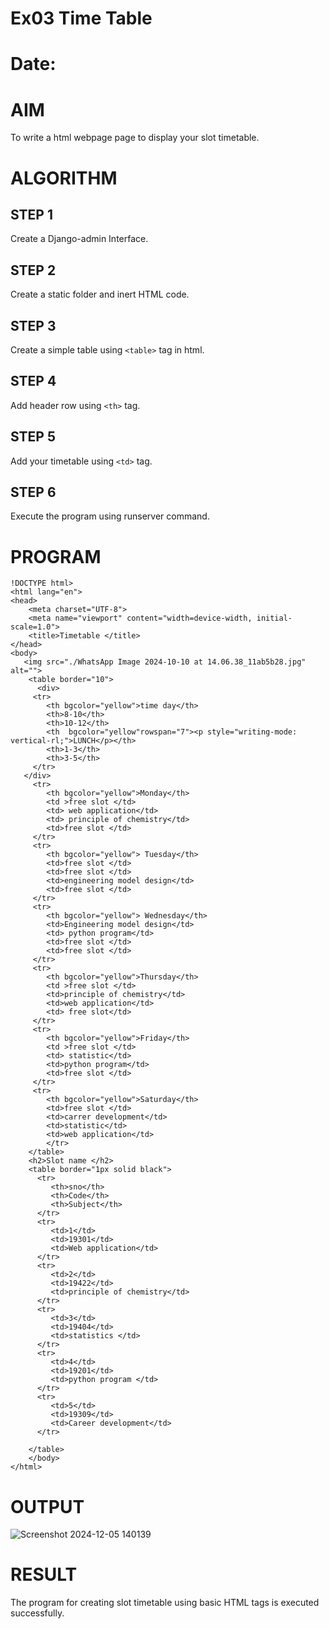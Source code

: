 # Ex03 Time Table
# Date:
# AIM
To write a html webpage page to display your slot timetable.

# ALGORITHM
## STEP 1
Create a Django-admin Interface.

## STEP 2
Create a static folder and inert HTML code.

## STEP 3
Create a simple table using `<table>` tag in html.

## STEP 4
Add header row using `<th>` tag.

## STEP 5
Add your timetable using `<td>` tag.

## STEP 6
Execute the program using runserver command.

# PROGRAM
```
!DOCTYPE html>
<html lang="en">
<head>
    <meta charset="UTF-8">
    <meta name="viewport" content="width=device-width, initial-scale=1.0">
    <title>Timetable </title>
</head>
<body>
   <img src="./WhatsApp Image 2024-10-10 at 14.06.38_11ab5b28.jpg" alt="">
    <table border="10">
      <div>
     <tr>
        <th bgcolor="yellow">time day</th>
        <th>8-10</th>
        <th>10-12</th>
        <th  bgcolor="yellow"rowspan="7"><p style="writing-mode: vertical-rl;">LUNCH</p></th>
        <th>1-3</th>
        <th>3-5</th>
     </tr>
   </div>
     <tr>
        <th bgcolor="yellow">Monday</th>
        <td >free slot </td>
        <td> web application</td>
        <td> principle of chemistry</td>
        <td>free slot </td>
     </tr>
     <tr>
        <th bgcolor="yellow"> Tuesday</th>
        <td>free slot </td>
        <td>free slot </td>
        <td>engineering model design</td>
        <td>free slot </td>
     </tr>
     <tr>
        <th bgcolor="yellow"> Wednesday</th>
        <td>Engineering model design</td>
        <td> python program</td>
        <td>free slot </td>
        <td>free slot </td>
     </tr>
     <tr>
        <th bgcolor="yellow">Thursday</th>
        <td >free slot </td>
        <td>principle of chemistry</td>
        <td>web application</td>
        <td> free slot</td>
     </tr>
     <tr>
        <th bgcolor="yellow">Friday</th>
        <td >free slot </td>
        <td> statistic</td>
        <td>python program</td>
        <td>free slot </td>
     </tr>
     <tr>
        <th bgcolor="yellow">Saturday</th>
        <td>free slot </td>
        <td>carrer development</td>
        <td>statistic</td>
        <td>web application</td>
        </tr>
    </table>
    <h2>Slot name </h2>
    <table border="1px solid black">
      <tr>
         <th>sno</th>
         <th>Code</th>
         <th>Subject</th>
      </tr>
      <tr>
         <td>1</td>
         <td>19301</td>
         <td>Web application</td>
      </tr>
      <tr>
         <td>2</td>
         <td>19422</td>
         <td>principle of chemistry</td>
      </tr>
      <tr>
         <td>3</td>
         <td>19404</td>
         <td>statistics </td>
      </tr>
      <tr>
         <td>4</td>
         <td>19201</td>
         <td>python program </td>
      </tr>
      <tr>
         <td>5</td>
         <td>19309</td>
         <td>Career development</td>
      </tr>

    </table>
    </body>
</html>       

```
# OUTPUT
![Screenshot 2024-12-05 140139](https://github.com/user-attachments/assets/12adf4f7-03d8-4219-b658-053fe83873e8)

# RESULT
The program for creating slot timetable using basic HTML tags is executed successfully.
